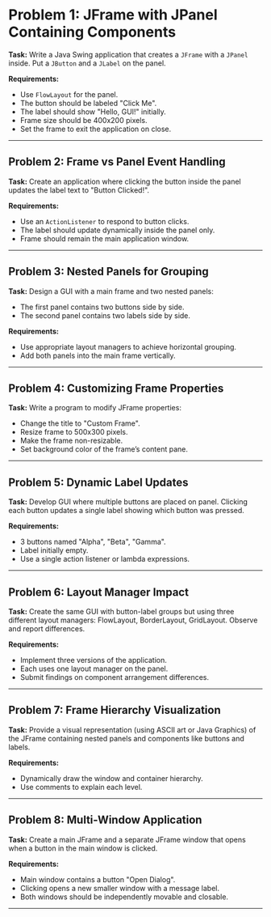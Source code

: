 # Problem 1: JFrame with JPanel Containing Components

**Task:**
Write a Java Swing application that creates a `JFrame` with a `JPanel` inside. Put a `JButton` and a `JLabel` on the panel.

**Requirements:**

- Use `FlowLayout` for the panel.
- The button should be labeled "Click Me".
- The label should show "Hello, GUI!" initially.
- Frame size should be 400x200 pixels.
- Set the frame to exit the application on close.

***

## Problem 2: Frame vs Panel Event Handling

**Task:**
Create an application where clicking the button inside the panel updates the label text to "Button Clicked!".

**Requirements:**

- Use an `ActionListener` to respond to button clicks.
- The label should update dynamically inside the panel only.
- Frame should remain the main application window.

***

## Problem 3: Nested Panels for Grouping

**Task:**
Design a GUI with a main frame and two nested panels:

- The first panel contains two buttons side by side.
- The second panel contains two labels side by side.

**Requirements:**

- Use appropriate layout managers to achieve horizontal grouping.
- Add both panels into the main frame vertically.

***

## Problem 4: Customizing Frame Properties

**Task:**
Write a program to modify JFrame properties:

- Change the title to "Custom Frame".
- Resize frame to 500x300 pixels.
- Make the frame non-resizable.
- Set background color of the frame’s content pane.

***

## Problem 5: Dynamic Label Updates

**Task:**
Develop GUI where multiple buttons are placed on panel. Clicking each button updates a single label showing which button was pressed.

**Requirements:**

- 3 buttons named "Alpha", "Beta", "Gamma".
- Label initially empty.
- Use a single action listener or lambda expressions.

***

## Problem 6: Layout Manager Impact

**Task:**
Create the same GUI with button-label groups but using three different layout managers: FlowLayout, BorderLayout, GridLayout. Observe and report differences.

**Requirements:**

- Implement three versions of the application.
- Each uses one layout manager on the panel.
- Submit findings on component arrangement differences.

***

## Problem 7: Frame Hierarchy Visualization

**Task:**
Provide a visual representation (using ASCII art or Java Graphics) of the JFrame containing nested panels and components like buttons and labels.

**Requirements:**

- Dynamically draw the window and container hierarchy.
- Use comments to explain each level.

***

## Problem 8: Multi-Window Application

**Task:**
Create a main JFrame and a separate JFrame window that opens when a button in the main window is clicked.

**Requirements:**

- Main window contains a button "Open Dialog".
- Clicking opens a new smaller window with a message label.
- Both windows should be independently movable and closable.

***